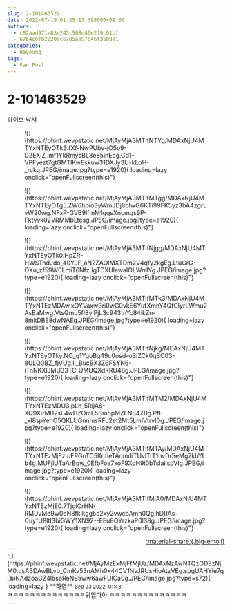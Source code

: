 ```yaml
---
slug: 2-101463529
date: 2022-07-19 01:25:13.398000+09:00
authors:
  - c82aad971e83e245c508c40e2f9c01bf
  - 67b4c6fb2220ac6705aa97046f3503a1
categories:
  - Hayoung
tags:
  - Fan Post
---
```


# 2-101463529

<div class="post-container" markdown="1">
<div class="content-container md-sidebar__scrollwrap" markdown="1">

라이브 낙서
<figure markdown="1">
![](https://phinf.wevpstatic.net/MjAyMjA3MTlfNTYg/MDAxNjU4MTYxNTEyOTk3.fXf-NwPUbv-jO5o9-D2EXiZ_mf1YkRmysBL8e85jnEcg.Gd1-VPFyezt7gtGMTlKwEskuw31DXJy3U-kLoH-_rckg.JPEG/image.jpg?type=e1920){ loading=lazy onclick="openFullscreen(this)"}
</figure>

<figure markdown="1">
![](https://phinf.wevpstatic.net/MjAyMjA3MTlfMTgg/MDAxNjU4MTYxNTEyOTg5.ZW6hbio3yWmJDj8bIwG6KTi99FK5yz3bA4zgrLvW20wg.NFxP-GVB9lfmM1qqsXncmqs9P-Fktvvk02VRMMbLtesg.JPEG/image.jpg?type=e1920){ loading=lazy onclick="openFullscreen(this)"}
</figure>

<figure markdown="1">
![](https://phinf.wevpstatic.net/MjAyMjA3MTlfNjgg/MDAxNjU4MTYxNTEyOTk0.HpZR-HWSTndJdo_40YuF_aN2ZAOIMXTDm2V4qfy2kgEg.LtuGrG-OXu_zf59W0LmiT6NfzJgTDXUlawaIOLWrrIYg.JPEG/image.jpg?type=e1920){ loading=lazy onclick="openFullscreen(this)"}
</figure>

<figure markdown="1">
![](https://phinf.wevpstatic.net/MjAyMjA3MTlfMTk3/MDAxNjU4MTYxNTEzMDAw.xOYVaxw3ri0wG0vkE6YufXmnY4QfClyrLWmu2AsBaMwg.VtsGmu5fI8yiPjL3c943tnYc84ikZn-8mkDBE8dwNAEg.JPEG/image.jpg?type=e1920){ loading=lazy onclick="openFullscreen(this)"}
</figure>

<figure markdown="1">
![](https://phinf.wevpstatic.net/MjAyMjA3MTlfNjkg/MDAxNjU4MTYxNTEyOTky.NO_q1YgoBg49c0osd-oSiZCk0qSC03-8ULQ0BZ_fjVUg.li_BucBX3Z6FSYN6-iTnNKXlJMU33TC_UMUQXdRRU48g.JPEG/image.jpg?type=e1920){ loading=lazy onclick="openFullscreen(this)"}
</figure>

<figure markdown="1">
![](https://phinf.wevpstatic.net/MjAyMjA3MTlfMTM2/MDAxNjU4MTYxNTEzMDU3.pLh_5RijA8-XQ9XirMl12sL4wHZOmE5Sm5pMZFNS4Z0g.PfI-_xI8spYehO5QKLUGnnmsRFu2et2Mt5LmlVtrvI0g.JPEG/image.jpg?type=e1920){ loading=lazy onclick="openFullscreen(this)"}
</figure>

<figure markdown="1">
![](https://phinf.wevpstatic.net/MjAyMjA3MTlfMTAy/MDAxNjU4MTYxNTEzMjEz.uFRGnTC5IfnfieTAnmdiTUvlTrT1hvDr5eMg7kbYLb4g.MUFjlUTaArBqw_0EfbFoa7xoF9XqH9i0bTslaiispVIg.JPEG/image.jpg?type=e1920){ loading=lazy onclick="openFullscreen(this)"}
</figure>

<figure markdown="1">
![](https://phinf.wevpstatic.net/MjAyMjA3MTlfMjA0/MDAxNjU4MTYxNTEzMjE0.7TjgiCrHN-RMDvMe9w0eN8fklkgg5c2xy2vwcbAmh0Qg.hDRAs-CuyfU8ltI3biGWY1XN92--EEu8QYrzkaP0l38g.JPEG/image.jpg?type=e1920){ loading=lazy onclick="openFullscreen(this)"}
</figure>


</div>
</div>

<div style="text-align: right;" markdown="1">
<a href="https://weverse.io/fromis9/fanpost/2-101463529" style="text-align: right;">:material-share:{.big-emoji}</a>
</div>
---

<div class="comments-container md-sidebar__scrollwrap" markdown="1">
<div class="comment" markdown="1">
<div class='id-container' markdown="1">
![](https://phinf.wevpstatic.net/MjAyMzExMjFfMjUz/MDAxNzAwNTQzODEzNjM0.dsABDAwBLvb_CmKv53nAMh0x44CV1NvJRUsHloAtzVEg.spqUAHYle7q_biNAdzoaGZ4l5soReNS5ww6awFUlCa0g.JPEG/image.jpg?type=s72){ loading=lazy }
**<span class="artist">하영</span>** <small>Sep 23 2022, 01:43</small><br>
</div>
<div class='comment-body' markdown="1">
ㅋㅋㅋㅋㅋㅋㅋㅋㅋㅋㅋㅋㅋㅋ귀엽다아 ㅋㅋㅋㅋㅋㅋㅋㅋㅋㅋㅋㅋㅋㅋ
</div>
</div>
</div>
---
